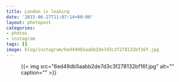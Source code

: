 ```yaml
---
title: London is leaking
date: '2015-06-27T11:07:14+00:00'
layout: photopost
categories:
- photos
- instagram
tags: []
image: blog/instagram/6ed49db5aabb2de7d3c3f278132bf16f.jpg
---
```


<figure class="photo photo--square">
  {{< img src="6ed49db5aabb2de7d3c3f278132bf16f.jpg" alt="" caption="" >}}

</figure>



